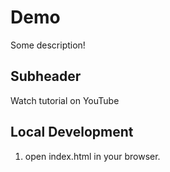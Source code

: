 # Demo

Some description!

## Subheader

Watch tutorial on YouTube

## Local Development

1. open index.html in your browser.

